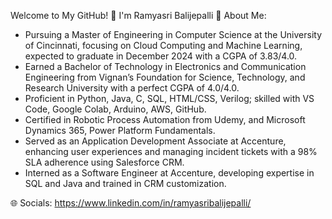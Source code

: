 Welcome to My GitHub! 👋 I'm Ramyasri Balijepalli
💫 About Me:
* Pursuing a Master of Engineering in Computer Science at the University of Cincinnati, focusing on Cloud Computing and Machine Learning, expected to graduate in December 2024 with a CGPA of 3.83/4.0.
* Earned a Bachelor of Technology in Electronics and Communication Engineering from Vignan’s Foundation for Science, Technology, and Research University with a perfect CGPA of 4.0/4.0.
* Proficient in Python, Java, C, SQL, HTML/CSS, Verilog; skilled with VS Code, Google Colab, Arduino, AWS, GitHub.
* Certified in Robotic Process Automation from Udemy, and Microsoft Dynamics 365, Power Platform Fundamentals.
* Served as an Application Development Associate at Accenture, enhancing user experiences and managing incident tickets with a 98% SLA adherence using Salesforce CRM.
* Interned as a Software Engineer at Accenture, developing expertise in SQL and Java and trained in CRM customization.

🌐 Socials:
https://www.linkedin.com/in/ramyasribalijepalli/
